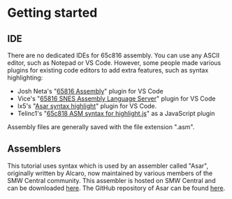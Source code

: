 # Getting started

## IDE

There are no dedicated IDEs for 65c816 assembly. You can use any ASCII editor, such as Notepad or VS Code. However, some people made various plugins for existing code editors to add extra features, such as syntax highlighting:

* Josh Neta's "[65816 Assembly](https://marketplace.visualstudio.com/items?itemName=joshneta.65816-assembly)" plugin for VS Code
* Vice's "[65816 SNES Assembly Language Server](https://marketplace.visualstudio.com/items?itemName=vicerust.snes-asm)" plugin for VS Code
* lx5's "[Asar syntax highlight](https://github.com/TheLX5/AsarSyntaxHighlight-VSCode)" plugin for VS Code.
* Telinc1's "[65c818 ASM syntax for highlight.js](https://github.com/telinc1/smwcentral-highlightjs-asar)" as a JavaScript plugin

Assembly files are generally saved with the file extension ".asm".

## Assemblers

This tutorial uses syntax which is used by an assembler called "Asar", originally written by Alcaro, now maintained by various members of the SMW Central community. This assembler is hosted on SMW Central and can be downloaded [here](https://www.smwcentral.net/?p=section&a=details&id=19043). The GitHub repository of Asar can be found [here](https://github.com/RPGHacker/asar).

